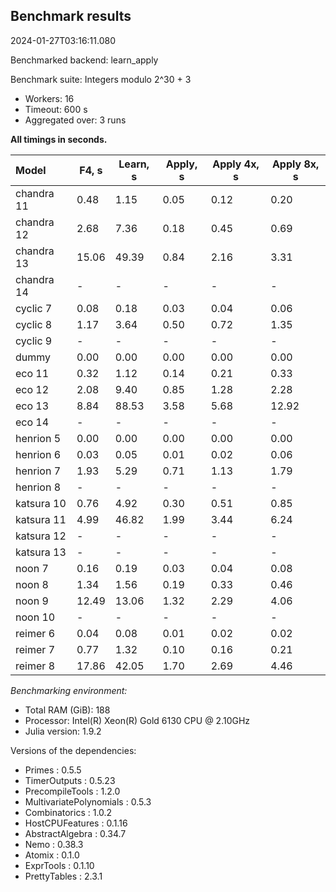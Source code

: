 ## Benchmark results

2024-01-27T03:16:11.080

Benchmarked backend: learn_apply

Benchmark suite: Integers modulo 2^30 + 3

- Workers: 16
- Timeout: 600 s
- Aggregated over: 3 runs

**All timings in seconds.**

|Model|F4, s|Learn, s|Apply, s|Apply 4x, s|Apply 8x, s|
|:----|---|---|---|---|---|
|chandra 11|0.48|1.15|0.05|0.12|0.20|
|chandra 12|2.68|7.36|0.18|0.45|0.69|
|chandra 13|15.06|49.39|0.84|2.16|3.31|
|chandra 14| - | - | - | - | - |
|cyclic 7|0.08|0.18|0.03|0.04|0.06|
|cyclic 8|1.17|3.64|0.50|0.72|1.35|
|cyclic 9| - | - | - | - | - |
|dummy|0.00|0.00|0.00|0.00|0.00|
|eco 11|0.32|1.12|0.14|0.21|0.33|
|eco 12|2.08|9.40|0.85|1.28|2.28|
|eco 13|8.84|88.53|3.58|5.68|12.92|
|eco 14| - | - | - | - | - |
|henrion 5|0.00|0.00|0.00|0.00|0.00|
|henrion 6|0.03|0.05|0.01|0.02|0.06|
|henrion 7|1.93|5.29|0.71|1.13|1.79|
|henrion 8| - | - | - | - | - |
|katsura 10|0.76|4.92|0.30|0.51|0.85|
|katsura 11|4.99|46.82|1.99|3.44|6.24|
|katsura 12| - | - | - | - | - |
|katsura 13| - | - | - | - | - |
|noon 7|0.16|0.19|0.03|0.04|0.08|
|noon 8|1.34|1.56|0.19|0.33|0.46|
|noon 9|12.49|13.06|1.32|2.29|4.06|
|noon 10| - | - | - | - | - |
|reimer 6|0.04|0.08|0.01|0.02|0.02|
|reimer 7|0.77|1.32|0.10|0.16|0.21|
|reimer 8|17.86|42.05|1.70|2.69|4.46|

*Benchmarking environment:*

* Total RAM (GiB): 188
* Processor: Intel(R) Xeon(R) Gold 6130 CPU @ 2.10GHz
* Julia version: 1.9.2

Versions of the dependencies:

* Primes : 0.5.5
* TimerOutputs : 0.5.23
* PrecompileTools : 1.2.0
* MultivariatePolynomials : 0.5.3
* Combinatorics : 1.0.2
* HostCPUFeatures : 0.1.16
* AbstractAlgebra : 0.34.7
* Nemo : 0.38.3
* Atomix : 0.1.0
* ExprTools : 0.1.10
* PrettyTables : 2.3.1
